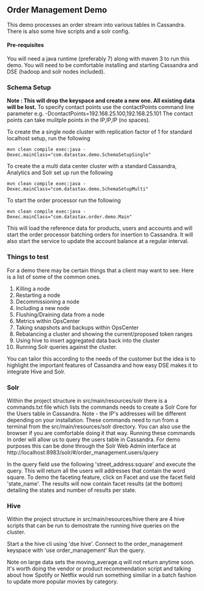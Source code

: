## Order Management Demo 

This demo processes an order stream into various tables in Cassandra. There is also some hive scripts and a solr config.

#### Pre-requisites

You will need a java runtime (preferably 7) along with maven 3 to run this demo. You will need to be comfortable installing and starting Cassandra and DSE (hadoop and solr nodes included). 

### Schema Setup

**Note : This will drop the keyspace and create a new one. All existing data will be lost.**
To specify contact points use the contactPoints command line parameter e.g. -DcontactPoints=192.168.25.100,192.168.25.101
The contact points can take mulitple points in the IP,IP,IP (no spaces).

To create the a single node cluster with replication factor of 1 for standard localhost setup, run the following

    mvn clean compile exec:java -Dexec.mainClass="com.datastax.demo.SchemaSetupSingle"

To create the a multi data center cluster with a standard Cassandra, Analytics and Solr set up run the following

    mvn clean compile exec:java -Dexec.mainClass="com.datastax.demo.SchemaSetupMulti" 

To start the order processor run the following

    mvn clean compile exec:java -Dexec.mainClass="com.datastax.order.demo.Main"

This will load the reference data for products, users and accounts and will start the order processor batching orders for insertion to Cassandra. It will also start the service to update the account balance at a regular interval. 

### Things to test

For a demo there may be certain things that a client may want to see. Here is a list of some of the common ones.

1. Killing a node 
2. Restarting a node
3. Decommissioning a node
4. Including a new node
5. Flushing/Draining data from a node
6. Metrics within OpsCenter
7. Taking snapshots and backups within OpsCenter
8. Rebalancing a cluster and showing the current/proposed token ranges
9. Using hive to insert aggregated data back into the cluster
10. Running Solr queries against the cluster.

You can tailor this according to the needs of the customer but the idea is to highlight the important features of Cassandra and how easy DSE makes it to integrate Hive and Solr.

### Solr

Within the project structure in src/main/resources/solr there is a commands.txt file which lists the commands needs to create a Solr Core for the Users table in Cassandra. Note - the IP's addresses will be different depending on your installation. These commands need to run from a terminal from the src/main/resources/solr directory. You can also use the browser if you are comfortable doing it that way. Running these commands in order will allow us to query the users table in Cassandra. For demo purposes this can be done through the Solr Web Admin interface at http://localhost:8983/solr/#/order_management.users/query

In the query field use the following 'street_address:square' and execute the query. This will return all the users will addresses that contain the word square. To demo the faceting feature, click on Facet and use the facet field 'state_name'. The results will now contain facet results (at the bottom) detailing the states and number of results per state. 

### Hive 

Within the project structure in src/main/resources/hive there are 4 hive scripts that can be run to demostrate the running hive queries on the cluster. 

Start a the hive cli using 'dse hive'. 
Connect to the order_management keyspace with 'use order_management' 
Run the query. 

Note on large data sets the moving_average.q will not return anytime soon. It's worth doing the vendor or product recommendation script and talking about how Spotify or Netflix  would run something similiar in a batch fashion to update more popular movies by category. 



